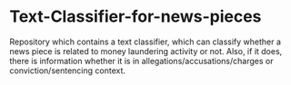 # Text-Classifier-for-news-pieces
Repository which contains a text classifier, which can classify whether a news piece is related to money laundering activity or not. Also, if it does, there is information whether it is in allegations/accusations/charges or conviction/sentencing context.
